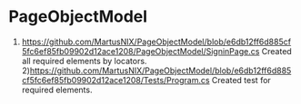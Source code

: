 # PageObjectModel 
1) https://github.com/MartusNIX/PageObjectModel/blob/e6db12ff6d885cf5fc6ef85fb09902d12ace1208/PageObjectModel/SigninPage.cs
   Created all required elements by locators.   
2)https://github.com/MartusNIX/PageObjectModel/blob/e6db12ff6d885cf5fc6ef85fb09902d12ace1208/Tests/Program.cs
   Created test for required elements.
